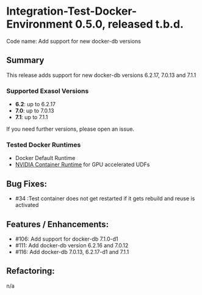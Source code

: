 # Integration-Test-Docker-Environment 0.5.0, released t.b.d.

Code name: Add support for new docker-db versions

## Summary

This release adds support for new docker-db versions 6.2.17, 7.0.13 and 7.1.1

### Supported Exasol Versions

* **6.2**: up to 6.2.17
* **7.0**: up to 7.0.13
* **7.1**: up to 7.1.1

If you need further versions, please open an issue.

### Tested Docker Runtimes

- Docker Default Runtime
- [NVIDIA Container Runtime](https://github.com/NVIDIA/nvidia-container-runtime) for GPU accelerated UDFs

## Bug Fixes:

- #34 :Test container does not get restarted if it gets rebuild and reuse is activated

## Features / Enhancements:

- #106: Add support for docker-db 7.1.0-d1
- #111: Add docker-db version 6.2.16 and 7.0.12
- #116: Add docker-db 7.0.13, 6.2.17-d1 and 7.1.1 

## Refactoring:

n/a  

